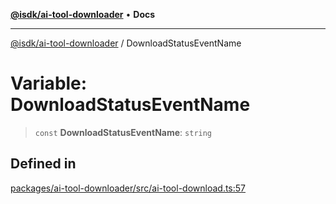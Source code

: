 [**@isdk/ai-tool-downloader**](../README.md) • **Docs**

***

[@isdk/ai-tool-downloader](../globals.md) / DownloadStatusEventName

# Variable: DownloadStatusEventName

> `const` **DownloadStatusEventName**: `string`

## Defined in

[packages/ai-tool-downloader/src/ai-tool-download.ts:57](https://github.com/isdk/ai-tool-download.js/blob/609380d16e83ac2f77ffb9ec6a0d5aa57425a31a/src/ai-tool-download.ts#L57)
